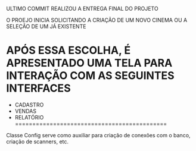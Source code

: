 ULTIMO COMMIT REALIZOU A ENTREGA FINAL DO PROJETO


O PROEJO INICIA SOLICITANDO A CRIAÇÃO DE UM NOVO CINEMA OU A SELEÇÃO DE UM JÁ EXISTENTE

APÓS ESSA ESCOLHA, É APRESENTADO UMA TELA PARA INTERAÇÃO COM AS SEGUINTES INTERFACES
============================================
* CADASTRO
* VENDAS
* RELATÓRIO
============================================
  
Classe Config serve como auxiliar para criação de conexões com o banco, criação de scanners, etc.

